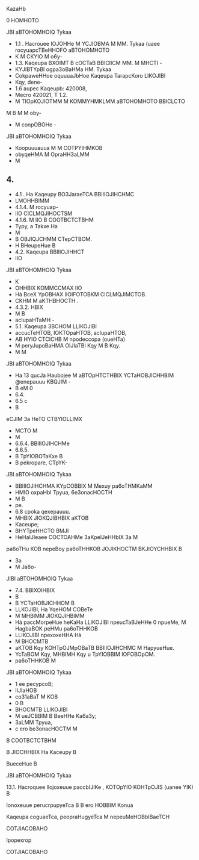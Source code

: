 <!-- image -->

KazaHb

0 HOMHOTO

<!-- image -->

JBI aBTOHOMHOIQ Tykaa

- 1.1 . Hacrouee IOJOHHe M YCJIOBMA M MM. Tykaa (uaee rocyuapcTBeHHOFO aBTOHOMHOTO
- K M CKYIO M o6y-
- 1.3. Kaqeupa BXOIMT B cOCTaB BBICIICM MM. M MHCTI -
- KYJIBTYpBI ogpa3oBaHMa HM. Tykaa
- CokpaweHHoe oquuuaJbHoe Kaqeupa TarapcKoro LIKOJIBI
- Kqy, dene-
- 1.6 aupec Kaqeupb: 420008,
- Mecro 420021, T 1.2.
- M TIOpKOJIOTMM M KOMMYHMKLMM aBTOHOMHOTO BBICLCTO

M B M M oby-

- M conpOBOHe -

JBI aBTOHOMHOIQ Tykaa

- Koopuuuauua M M COTPYIHMKOB
- obyqeHMA M OpraHH3aLMM
- M

## 4.

- 4.1 . Ha Kaqeupy BO3JaraeTCA BBIIIOJIHCHMC
- LMOHHBIMM
- 4.1.4. M rocyuap-
- IIO CICLMQJIHOCTSM
- 4.1.6. M IIO B COOTBCTCTBHM
- Typy, a Takxe Ha
- M
- B OBJIQJCHMM CTepCTBOM.
- H BHeupeHue B
- 4.2. Kaqeupa BBIIIOJIHHCT
- IIO

JBI aBTOHOMHOIQ Tykaa

- K
- OHHBIX KOMMCCMAX IIO
- Hà BceX   YpOBHAX IIOIFOTOBKM CICLMQJIMCTOB.
- CKHM M aKTHBHOCTH .
- 4.3.2. HBIX
- M B
- acIupaHTaMH -
- 5.1. Kaqeupa 3BCHOM LLIKOJIBI
- accucTeHTOB, IOKTOpaHTOB, acIupaHTOB,
- AB HYIO CTCICHB M npodeccopa (oueHTa)
- M peryJupoBaHMA OIJIaTBI Kqy M B Kqy.
- M M

JBI aBTOHOMHOIQ Tykaa

- Ha 13 qucJa   Haubojee M aBTOpHTCTHBIX YCTaHOBJICHHBIM @enepauuu KBQJIM -
- B eM 0
- 6.4.
- 6.5 c
- B

eCJIM 3a HeTO CTBYIOLLIMX

- MCTO M
- M
- 6.6.4. BBIIIOJIHCHMe
- 6.6.5.
- B TpYIOBOTaKxe B
- B pekropare, CTpYK-

JBI aBTOHOMHOIQ Tykaa

- BBIIIOJIHCHMA   KYpCOBBIX M Mexuy pa6oTHMKaMM
- HMIO oxpaHbI   Tpyua, 6e3onacHOCTH
- M B
- pe.
- 6.8 cpoka qexepauuu.
- MHBIX JIOKQJIBHBIX aKTOB
- Kaceupe;
- BHYTpeHHCTO BMJI
- HeHaIJIeaee COCTOAHMe 3aKpeIJeHHbIX 3a M

pa6oTHu KOB nepeBoy   pa6oTHHKOB JOJIKHOCTM BKJIOYCHHBIX B

- 3a
- M Ja6o-

JIBI aBTOHOMHOIQ Tykaa

- 7.4. BBIXOIHBIX
- B
- B YCTaHOBJICHHOM B
- LLKOJIBI, Ha YqeHOM COBeTe
- M MHBIMM JIOKQJIHBIMM
- Hà paccMorpeHue heKaHa LLIKOJIBI npeucTaBJeHHe 0 npueMe, M HagbaBOK peHMu pa6oTHHKOB
- LLIKOJIBI npexoxeHHA Hà
- M BHOCMTB
- aKTOB Kqy KOHTpOJMpOBaTB BBIIIOJIHCHMC M HapyueHue.
- YcTaBOM Kqy, MHBIMH Kqy u TpYIOBBIM IOFOBOpOM.
- pa6oTHHKOB M

JBI aBTOHOMHOIQ Tykaa

- 1 ee pecypcoB;
- IIJIaHOB
- co31aBaT M KOB
- 0 B
- BHOCMTB LLIKOJIBI
- M ueJCBBIM B BeeHHe Ka6a3y;
- 3aLMM Tpyua,
- c ero be3onacHOCTM M

B COOTBCTCTBHM

B JIOCHHBIX Ha Kaceupy B

BueceHue B

JBI aBTOHOMHOIQ Tykaa

13.1. Hacroquee Ilojoxeuue paccbIJIKe , KOTOpYIO KOHTpOJIS (uanee YIK) B

Ionoxeuue perucrpupyeTca B B ero HOBBIM Konua

Kaqeupa coguaeTca, peopraHugyeTca M nepeuMeHOBbIBaeTCH

<!-- image -->

COTJIACOBAHO

Ipopexrop

COTJIACOBAHO

<!-- image -->

<!-- image -->